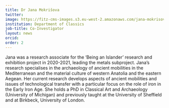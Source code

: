 ```yaml
---
title: Dr Jana Mokrišova
twitter:
image: https://fitz-cms-images.s3.eu-west-2.amazonaws.com/jana-mokrisova.jpg
institution: Department of Classics
job-title: Co-Investigator
layout: news
orcid:
order: 2
---
```

Jana was a research associate for the ‘Being an Islander’ research and exhibition project in 2020-2021, leading the metals subproject. Jana’s research specialises in the archaeology of ancient mobilities in the Mediterranean and the material culture of western Anatolia and the eastern Aegean. Her current research develops aspects of ancient mobilities and issues of technological transfer with a particular focus on the role of iron in the Early Iron Age. She holds a PhD in Classical Art and Archaeology (University of Michigan) and previously taught at the University of Sheffield and at Birkbeck, University of London.
